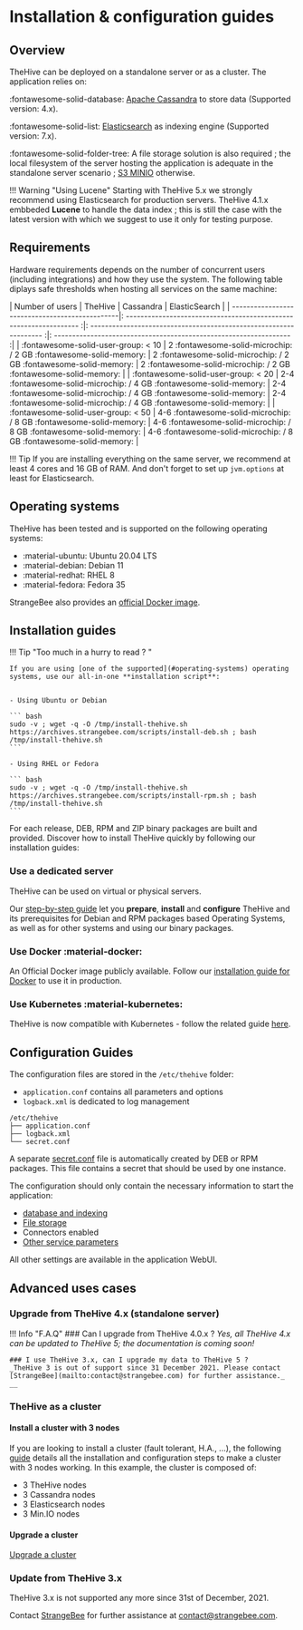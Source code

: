 # Installation & configuration guides

## Overview
TheHive can be deployed on a standalone server or as a cluster. The application relies on:

:fontawesome-solid-database: [Apache Cassandra](https://cassandra.apache.org/_/index.html) to store data (Supported version: 4.x).

:fontawesome-solid-list:  [Elasticsearch](https://www.elastic.co) as indexing engine (Supported version: 7.x).

:fontawesome-solid-folder-tree:  A file storage solution is also required ; the local filesystem of the server hosting the application is adequate in the standalone server scenario ; [S3 MINIO](https://min.io/) otherwise.

!!! Warning "Using Lucene"
    Starting with TheHive 5.x we strongly recommend using Elasticsearch for production servers. 
    TheHive 4.1.x embbeded **Lucene** to handle the data index ; this is still the case with the latest version with which we suggest to use it only for testing purpose.

## Requirements
Hardware requirements depends on the number of concurrent users (including integrations) and how they use the system. The following table diplays safe thresholds when hosting all services on the same machine:

| Number of users                                | TheHive                                                             | Cassandra                                                           | ElasticSearch                                                       |
| -----------------------------------------------|: ----------------------------------------------------------------- :|: ----------------------------------------------------------------- :|: ----------------------------------------------------------------- :|
| :fontawesome-solid-user-group: < 10            | 2 :fontawesome-solid-microchip: / 2 GB :fontawesome-solid-memory:   | 2 :fontawesome-solid-microchip: / 2 GB :fontawesome-solid-memory:   | 2 :fontawesome-solid-microchip: / 2 GB :fontawesome-solid-memory:   |
| :fontawesome-solid-user-group: < 20            | 2-4 :fontawesome-solid-microchip: / 4 GB :fontawesome-solid-memory: | 2-4 :fontawesome-solid-microchip: / 4 GB :fontawesome-solid-memory: | 2-4 :fontawesome-solid-microchip: / 4 GB :fontawesome-solid-memory: |
| :fontawesome-solid-user-group: < 50            | 4-6 :fontawesome-solid-microchip: / 8 GB :fontawesome-solid-memory: | 4-6 :fontawesome-solid-microchip: / 8 GB :fontawesome-solid-memory: | 4-6 :fontawesome-solid-microchip: / 8 GB :fontawesome-solid-memory: |

!!! Tip
    If you are installing everything on the same server, we recommend at least 4 cores and 16 GB of RAM. And don't forget to set up `jvm.options` at least for Elasticsearch.

## Operating systems
TheHive has been tested and is supported on the following operating systems: 

- :material-ubuntu: Ubuntu 20.04 LTS
- :material-debian: Debian 11 
- :material-redhat: RHEL 8
- :material-fedora: Fedora 35

StrangeBee also provides an [official Docker image](https://hub.docker.com/r/strangebee/thehive/tags). 

## Installation guides

!!! Tip "Too much in a hurry to read ? "

    If you are using [one of the supported](#operating-systems) operating systems, use our all-in-one **installation script**: 


    - Using Ubuntu or Debian

    ``` bash
    sudo -v ; wget -q -O /tmp/install-thehive.sh https://archives.strangebee.com/scripts/install-deb.sh ; bash /tmp/install-thehive.sh
    ```

    - Using RHEL or Fedora

    ``` bash
    sudo -v ; wget -q -O /tmp/install-thehive.sh https://archives.strangebee.com/scripts/install-rpm.sh ; bash /tmp/install-thehive.sh
    ```

For each release, DEB, RPM and ZIP binary packages are built and provided.
Discover how to install TheHive quickly by following our installation guides:

### Use a dedicated server
TheHive can be used on virtual or physical servers.

Our [step-by-step guide](installation/step-by-step-guide.md) let you **prepare**, **install** and **configure** TheHive and its prerequisites for Debian and RPM packages based Operating Systems, as well as for other systems and using our binary packages.

### Use Docker :material-docker:
An Official Docker image publicly available. Follow our [installation guide for Docker](installation/docker.md) to use it in production.

### Use Kubernetes :material-kubernetes:

TheHive is now compatible with Kubernetes - follow the related guide [here](https://docs.strangebee.com/thehive/setup/installation/docker/#usage-in-kubernetes).



## Configuration Guides
The configuration files are stored in the `/etc/thehive` folder:

  - `application.conf` contains all parameters and options
  - `logback.xml` is dedicated to log management

```
/etc/thehive
├── application.conf
├── logback.xml
└── secret.conf
```

A separate [secret.conf](configuration/secret.md) file is automatically created by DEB or RPM packages. This file contains a secret that should be used by one instance.

The configuration should only contain the necessary information to start the application: 

- [database and indexing](./configuration/database.md)
- [File storage](./configuration/file-storage.md)
- Connectors enabled
- [Other service parameters](./configuration/service.md)
  
All other settings are available in the application WebUI. 

## Advanced uses cases

### Upgrade from TheHive 4.x (standalone server)

!!! Info "F.A.Q"
    ### Can I upgrade from TheHive 4.0.x ?
    _Yes, all TheHive 4.x can be updated to TheHive 5; the documentation is coming soon!_

    ### I use TheHive 3.x, can I upgrade my data to TheHive 5 ? 
    _TheHive 3 is out of support since 31 December 2021. Please contact [StrangeBee](mailto:contact@strangebee.com) for further assistance._
    __



### TheHive as a cluster

####  Install a cluster with 3 nodes
If you are looking to install a cluster (fault tolerant, H.A., ...), the following [guide](installation/3-node-cluster.md) details all the installation and configuration steps to make a cluster with 3 nodes working. In this example, the cluster is composed of:

  - 3 TheHive nodes
  - 3 Cassandra nodes
  - 3 Elasticsearch nodes
  - 3 Min.IO nodes

#### Upgrade a cluster 

[Upgrade a cluster](./installation/upgrade-cluster.md)

### Update from TheHive 3.x
TheHive 3.x is not supported any more since 31st of December, 2021. 

Contact [StrangeBee](https://www.strangebee.com) for further assistance at [contact@strangebee.com](mailto:contact@strangebee.com). 